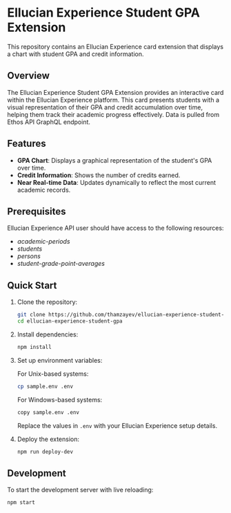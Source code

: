 # Ellucian Experience Student GPA Extension

This repository contains an Ellucian Experience card extension that displays a chart with student GPA and credit information.

## Overview

The Ellucian Experience Student GPA Extension provides an interactive card within the Ellucian Experience platform. This card presents students with a visual representation of their GPA and credit accumulation over time, helping them track their academic progress effectively.
Data is pulled from Ethos API GraphQL endpoint.

## Features

- **GPA Chart**: Displays a graphical representation of the student's GPA over time.
- **Credit Information**: Shows the number of credits earned.
- **Near Real-time Data**: Updates dynamically to reflect the most current academic records.

## Prerequisites

Ellucian Experience API user should have access to the following resources:
* *academic-periods*
* *students*
* *persons*
* *student-grade-point-averages* 

## Quick Start

1. Clone the repository:

    ```bash
    git clone https://github.com/thamzayev/ellucian-experience-student-gpa.git
    cd ellucian-experience-student-gpa
    ```

2. Install dependencies:

    ```bash
    npm install
    ```

3. Set up environment variables:

    For Unix-based systems:

    ```bash
    cp sample.env .env
    ```

    For Windows-based systems:

    ```bash
    copy sample.env .env
    ```

    Replace the values in `.env` with your Ellucian Experience setup details.

4. Deploy the extension:

    ```bash
    npm run deploy-dev
    ```

## Development

To start the development server with live reloading:

```bash
npm start
